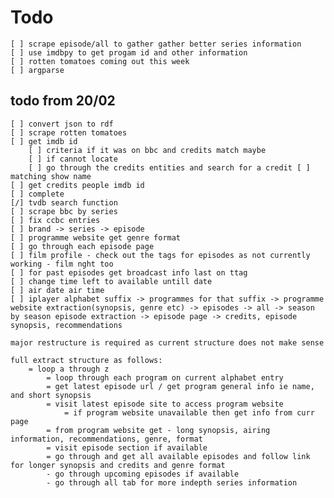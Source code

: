 # Todo

    [ ] scrape episode/all to gather gather better series information
    [ ] use imdbpy to get progam id and other information
    [ ] rotten tomatoes coming out this week
    [ ] argparse

## todo from 20/02

    [ ] convert json to rdf
    [ ] scrape rotten tomatoes
    [ ] get imdb id
        [ ] criteria if it was on bbc and credits match maybe
        [ ] if cannot locate
        [ ] go through the credits entities and search for a credit [ ] matching show name
    [ ] get credits people imdb id
    [ ] complete
    [/] tvdb search function
    [ ] scrape bbc by series
    [ ] fix ccbc entries
    [ ] brand -> series -> episode
    [ ] programme website get genre format
    [ ] go through each episode page
    [ ] film profile - check out the tags for episodes as not currently working - film nght too
    [ ] for past episodes get broadcast info last on ttag
    [ ] change time left to available untill date
    [ ] air date air time
    [ ] iplayer alphabet suffix -> programmes for that suffix -> programme website extraction(synopsis, genre etc) -> episodes -> all -> season by season episode extraction -> episode page -> credits, episode synopsis, recommendations

    major restructure is required as current structure does not make sense

    full extract structure as follows:
        = loop a through z
            = loop through each program on current alphabet entry
            = get latest episode url / get program general info ie name, and short synopsis
            = visit latest episode site to access program website
                = if program website unavailable then get info from curr page
            = from program website get - long synopsis, airing information, recommendations, genre, format
            = visit episode section if available
            = go through and get all available episodes and follow link for longer synopsis and credits and genre format
            - go through upcoming episodes if available
            - go through all tab for more indepth series information
